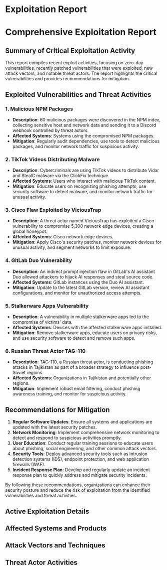 # Exploitation Report

# Comprehensive Exploitation Report

## Summary of Critical Exploitation Activity

This report compiles recent exploit activities, focusing on zero-day vulnerabilities, recently patched vulnerabilities that were exploited, new attack vectors, and notable threat actors. The report highlights the critical vulnerabilities and provides recommendations for mitigation.

## Exploited Vulnerabilities and Threat Activities

### 1. Malicious NPM Packages
- **Description**: 60 malicious packages were discovered in the NPM index, collecting sensitive host and network data and sending it to a Discord webhook controlled by threat actors.
- **Affected Systems**: Systems using the compromised NPM packages.
- **Mitigation**: Regularly audit dependencies, use tools to detect malicious packages, and monitor network traffic for suspicious activity.

### 2. TikTok Videos Distributing Malware
- **Description**: Cybercriminals are using TikTok videos to distribute Vidar and StealC malware via the ClickFix technique.
- **Affected Systems**: Users who interact with malicious TikTok content.
- **Mitigation**: Educate users on recognizing phishing attempts, use security software to detect malware, and monitor network traffic for unusual activity.

### 3. Cisco Flaw Exploited by ViciousTrap
- **Description**: A threat actor named ViciousTrap has exploited a Cisco vulnerability to compromise 5,300 network edge devices, creating a global honeypot.
- **Affected Systems**: Cisco network edge devices.
- **Mitigation**: Apply Cisco's security patches, monitor network devices for unusual activity, and segment networks to limit exposure.

### 4. GitLab Duo Vulnerability
- **Description**: An indirect prompt injection flaw in GitLab's AI assistant Duo allowed attackers to hijack AI responses and steal source code.
- **Affected Systems**: GitLab instances using the Duo AI assistant.
- **Mitigation**: Update to the latest GitLab version, review AI assistant configurations, and monitor for unauthorized access attempts.

### 5. Stalkerware Apps Vulnerability
- **Description**: A vulnerability in multiple stalkerware apps led to the compromise of victims' data.
- **Affected Systems**: Devices with the affected stalkerware apps installed.
- **Mitigation**: Remove stalkerware apps, educate users on privacy risks, and use security software to detect and remove such apps.

### 6. Russian Threat Actor TAG-110
- **Description**: TAG-110, a Russian threat actor, is conducting phishing attacks in Tajikistan as part of a broader strategy to influence post-Soviet regions.
- **Affected Systems**: Organizations in Tajikistan and potentially other regions.
- **Mitigation**: Implement robust email filtering, conduct phishing awareness training, and monitor for suspicious activity.

## Recommendations for Mitigation

1. **Regular Software Updates**: Ensure all systems and applications are updated with the latest security patches.
2. **Network Monitoring**: Implement comprehensive network monitoring to detect and respond to suspicious activities promptly.
3. **User Education**: Conduct regular training sessions to educate users about phishing, social engineering, and other common attack vectors.
4. **Security Tools**: Deploy advanced security tools such as intrusion detection systems (IDS), endpoint protection, and web application firewalls (WAF).
5. **Incident Response Plan**: Develop and regularly update an incident response plan to quickly address and mitigate security incidents.

By following these recommendations, organizations can enhance their security posture and reduce the risk of exploitation from the identified vulnerabilities and threat activities.

## Active Exploitation Details



## Affected Systems and Products



## Attack Vectors and Techniques



## Threat Actor Activities

 